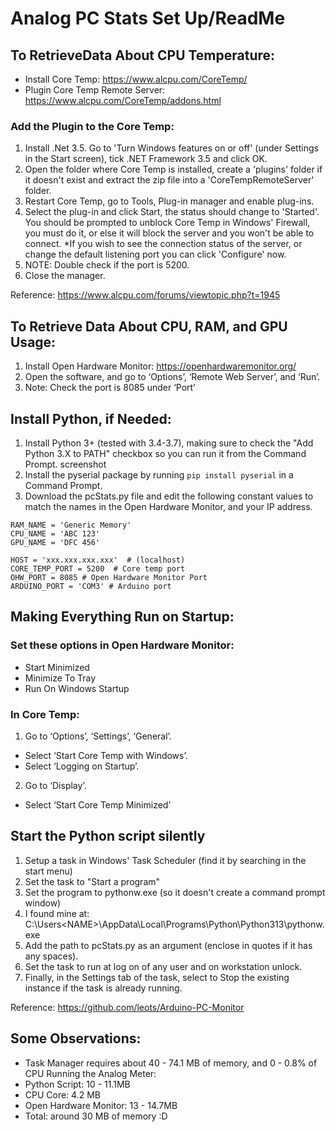 # Analog PC Stats Set Up/ReadMe

## To RetrieveData About CPU Temperature:  
- Install Core Temp: https://www.alcpu.com/CoreTemp/
- Plugin Core Temp Remote Server: https://www.alcpu.com/CoreTemp/addons.html 

### Add the Plugin to the Core Temp: 
1. Install .Net 3.5. Go to 'Turn Windows features on or off' (under Settings in the Start screen), tick .NET Framework 3.5 and click OK.
2. Open the folder where Core Temp is installed, create a 'plugins' folder if it doesn't exist and extract the zip file into a 'CoreTempRemoteServer' folder.
3. Restart Core Temp, go to Tools, Plug-in manager and enable plug-ins.
4. Select the plug-in and click Start, the status should change to 'Started'. You should be prompted to unblock Core Temp in Windows' Firewall, you must do it, or else it will block the server and you won't be able to connect.
 *If you wish to see the connection status of the server, or change the default listening port you can click 'Configure' now. 
5. NOTE: Double check if the port is 5200. 
6. Close the manager.

Reference: https://www.alcpu.com/forums/viewtopic.php?t=1945 

## To Retrieve Data About CPU, RAM, and GPU Usage: 
1. Install Open Hardware Monitor: https://openhardwaremonitor.org/ 
2. Open the software, and go to ‘Options’, ‘Remote Web Server’, and ‘Run’. 
3. Note: Check the port is 8085 under ‘Port’

## Install Python, if Needed: 
1. Install Python 3+ (tested with 3.4-3.7), making sure to check the "Add Python 3.X to PATH" checkbox so you can run it from the Command Prompt. screenshot
2. Install the pyserial package by running  `pip install pyserial` in a Command Prompt.
3. Download the pcStats.py file and edit the following constant values to match the names in the Open Hardware Monitor, and your IP address. 
```
RAM_NAME = 'Generic Memory'
CPU_NAME = 'ABC 123'
GPU_NAME = 'DFC 456'

HOST = 'xxx.xxx.xxx.xxx'  # (localhost)
CORE_TEMP_PORT = 5200  # Core temp port 
OHW_PORT = 8085 # Open Hardware Monitor Port 
ARDUINO_PORT = 'COM3' # Arduino port
``` 

## Making Everything Run on Startup: 
### Set these options in Open Hardware Monitor: 
- Start Minimized
- Minimize To Tray 
- Run On Windows Startup 

### In Core Temp: 
1. Go to ‘Options’, ‘Settings’, ‘General’. 
- Select ‘Start Core Temp with Windows’.
- Select ‘Logging on Startup’.
2. Go to ‘Display’.
- Select ‘Start Core Temp Minimized’

## Start the Python script silently
1. Setup a task in Windows' Task Scheduler (find it by searching in the start menu)
2. Set the task to "Start a program"
3. Set the program to pythonw.exe (so it doesn't create a command prompt window)
4. I found mine at: C:\Users\<NAME>\AppData\Local\Programs\Python\Python313\pythonw.exe
5. Add the path to pcStats.py as an argument (enclose in quotes if it has any spaces).
6. Set the task to run at log on of any user and on workstation unlock. 
7. Finally, in the Settings tab of the task, select to Stop the existing instance if the task is already running.
   
Reference: https://github.com/leots/Arduino-PC-Monitor 

## Some Observations: 
- Task Manager requires about 40 - 74.1 MB of memory, and 0 - 0.8% of CPU 
Running the Analog Meter: 
- Python Script: 10 - 11.1MB
- CPU Core: 4.2 MB 
- Open Hardware Monitor: 13 - 14.7MB 
- Total: around 30 MB of memory :D 
